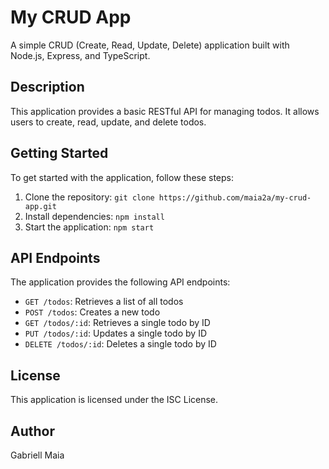 # My CRUD App

A simple CRUD (Create, Read, Update, Delete) application built with Node.js, Express, and TypeScript.

## Description

This application provides a basic RESTful API for managing todos. It allows users to create, read, update, and delete todos.

## Getting Started

To get started with the application, follow these steps:

1. Clone the repository: `git clone https://github.com/maia2a/my-crud-app.git`
2. Install dependencies: `npm install`
3. Start the application: `npm start`

## API Endpoints

The application provides the following API endpoints:

* `GET /todos`: Retrieves a list of all todos
* `POST /todos`: Creates a new todo
* `GET /todos/:id`: Retrieves a single todo by ID
* `PUT /todos/:id`: Updates a single todo by ID
* `DELETE /todos/:id`: Deletes a single todo by ID

## License

This application is licensed under the ISC License.

## Author

Gabriell Maia
